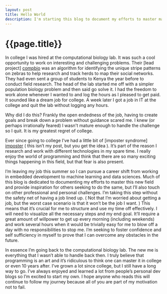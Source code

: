 ```yaml
---
layout: post
title: Hello World
description: I'm starting this blog to document my efforts to master machine learning and data sciences to provide inspiration for others seeking to do the same, but I'll also touch on other professional and personal challenges
---
```


{{page.title}}
==============

In college I was hired at the computational biology lab. It was such a cool opportunity to work on interesting and challenging problems. Their [lead project] [compbio] was an algorithm for identifying the unique stripe patterns on zebras to help research and track herds to map their social networks. They had even sent a group of students to Kenya the year before to conduct field research. The head of the lab started me off with a simpler population biology problem and then said go solve it. I had the freedom to work alone whenever I wanted to and log the hours as I pleased to get paid. It sounded like a dream job for college. A week later I got a job in IT at the college and quit the lab without logging any hours.

Why did I do this? Frankly the open endedness of the job, having to create goals and break down a problem without guidance scared me. I knew (or perhaps irrationally feared) I wasn't mature enough to handle the challenge so I quit. It is my greatest regret of college.

Ever since going to college I’ve had a little bit of [imposter syndrome] [imposter] ( this isn’t my post, but you get the idea ). It’s part of the reason I research and work with different technologies in my spare time. I really enjoy the world of programming and think that there are so many exciting things happening in this field, but that fear is also present.

I’m leaving my job this summer so I can pursue a career shift from working in embedded development to machine learning and data sciences. Much of this blog is dedicated to documenting my efforts to master this new field and provide inspiration for others seeking to do the same, but I’ll also touch on other professional and personal challenges. I’m taking this step without the safety net of having a job lined up. ( Not that I’m worried about getting a job, but the worst case scenario is that it won’t be the job I want. ) This means that it’s crucial for me to structure and use my time off effectively. I will need to visualize all the necessary steps and my end goal. It’ll require a great amount of willpower to get up every morning (including weekends) and work several hours when it would be trivially easy for me to blow off a day with no responsibilities to stop me. I’m seeking to foster confidence and self sufficiency in myself to prove that I can overcome any obstacles in the future.

In essence I’m going back to the computational biology lab. The new me is everything that I wasn’t able to handle back then. I truly believe that programming is an art and it’s ridiculous to think one can master it in college or even 10 years after. I’ve grown a lot since college, but I still have a long way to go. I’ve always enjoyed and learned a lot from people’s personal dev blogs so I’m excited to start my own. I hope anyone who reads this will continue to follow my journey because all of you are part of my motivation not to fail.

[compbio]: http://compbio.cs.uic.edu/projects.html
[imposter]: http://www.reddit.com/r/cscareerquestions/comments/1tbmmm/how_do_you_deal_with_impostor_syndrome_as_a/